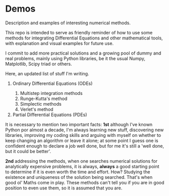 # Demos
 Description and examples of interesting numerical methods.
 
 This repo is intended to serve as friendly reminder of how to use some methods for integrating Differential Equations and other mathematical tools, with explanation and visual examples for future use.
 
 I commit to add more practical solutions and a growing pool of dummy and real problems, mainly using Python libraries, be it the usual Numpy, Matplotlib, Scipy triad or others.
 
 Here, an updated list of stuff I'm writing.
 
  <ol>
  <li>
   Ordinary Differential Equations (ODEs)
  </li>
  <ol>
   <li>
    Multistep integration methods
   </li> 
   <li>
    Runge-Kutta's method
   </li> 
   <li>
    Simplectic methods
   </li> 
   <li>
    Verlet's method
   </li>
  </ol>
  <li>
   Partial Differential Equations (PDEs)
  </li>
 </ol>
 
 It is necessary to mention two important facts: <b>1st</b> although I've known Python por almost a decade, I'm always learning new stuff, discovering new libraries, improving my coding skills and arguing with myself on whether to keep changing an algorithm or leave it alone; at some point I guess one is confident enough to declare a job well done, but for me it's still a 'well done, but it could be better'.
 
 <b>2nd</b> addressing the methods, when one searches numerical solutions for analytically expensive problems, it is always, <b>always</b> a good starting point to determine if it is even worth the time and effort. How? Studying the existence and uniqueness of the solution being searched. That's when good ol' Maths come in play. These methods can't tell you if you are in good position to even use them, so it is assumed that you are.
 

